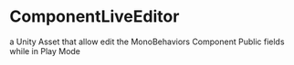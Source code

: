 # ComponentLiveEditor
a Unity Asset that allow edit the MonoBehaviors Component Public fields while in Play Mode